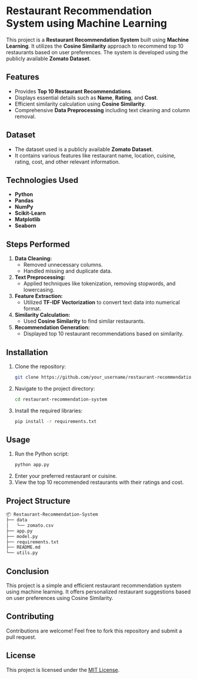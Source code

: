 # Restaurant Recommendation System using Machine Learning

This project is a **Restaurant Recommendation System** built using **Machine Learning**. It utilizes the **Cosine Similarity** approach to recommend top 10 restaurants based on user preferences. The system is developed using the publicly available **Zomato Dataset**.

## Features
- Provides **Top 10 Restaurant Recommendations**.
- Displays essential details such as **Name**, **Rating**, and **Cost**.
- Efficient similarity calculation using **Cosine Similarity**.
- Comprehensive **Data Preprocessing** including text cleaning and column removal.

## Dataset
- The dataset used is a publicly available **Zomato Dataset**.
- It contains various features like restaurant name, location, cuisine, rating, cost, and other relevant information.

## Technologies Used
- **Python**
- **Pandas**
- **NumPy**
- **Scikit-Learn**
- **Matplotlib**
- **Seaborn**

## Steps Performed
1. **Data Cleaning:**
    - Removed unnecessary columns.
    - Handled missing and duplicate data.
2. **Text Preprocessing:**
    - Applied techniques like tokenization, removing stopwords, and lowercasing.
3. **Feature Extraction:**
    - Utilized **TF-IDF Vectorization** to convert text data into numerical format.
4. **Similarity Calculation:**
    - Used **Cosine Similarity** to find similar restaurants.
5. **Recommendation Generation:**
    - Displayed top 10 restaurant recommendations based on similarity.

## Installation
1. Clone the repository:
    ```bash
    git clone https://github.com/your_username/restaurant-recommendation-system.git
    ```
2. Navigate to the project directory:
    ```bash
    cd restaurant-recommendation-system
    ```
3. Install the required libraries:
    ```bash
    pip install -r requirements.txt
    ```

## Usage
1. Run the Python script:
    ```bash
    python app.py
    ```
2. Enter your preferred restaurant or cuisine.
3. View the top 10 recommended restaurants with their ratings and cost.

## Project Structure
```bash
📦 Restaurant-Recommendation-System
├── data
│   └── zomato.csv
├── app.py
├── model.py
├── requirements.txt
├── README.md
└── utils.py
```

## Conclusion
This project is a simple and efficient restaurant recommendation system using machine learning. It offers personalized restaurant suggestions based on user preferences using Cosine Similarity.

## Contributing
Contributions are welcome! Feel free to fork this repository and submit a pull request.

## License
This project is licensed under the [MIT License](LICENSE).

